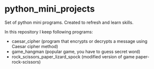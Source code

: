 # python_mini_projects
Set of python mini programs. Created to refresh and learn skills.

In this repository I keep following programs:
- caesar_cipher (program that encrypts or decrypts a message using Caesar cipher method)
- game_hangman (popular game, you have to guess secret word)
- rock_scissors_paper_lizard_spock (modified version of game paper-rock-scissors)
